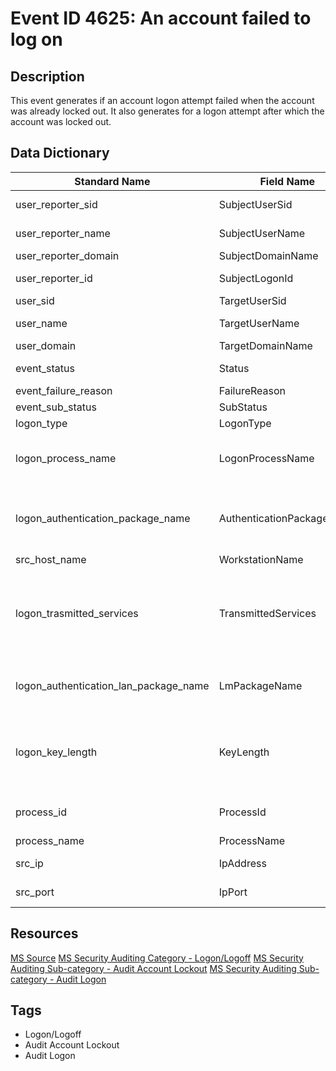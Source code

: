 # Event ID 4625: An account failed to log on

## Description
This event generates if an account logon attempt failed when the account was already locked out. It also generates for a logon attempt after which the account was locked out.

## Data Dictionary
|Standard Name|Field Name|Type|Description|Sample Value|
|---|---|---|---|---|
|user_reporter_sid|SubjectUserSid|string|SID of account that reported information about logon failure.|S-1-5-18|
|user_reporter_name|SubjectUserName|string|the name of the account that reported information about logon failure.|DC01$|
|user_reporter_domain|SubjectDomainName|string|subject's domain or computer name|CONTOSO|
|user_reporter_id|SubjectLogonId|integer|hexadecimal value that can help you correlate this event with recent events that might contain the same Logon ID|0x3e7|
|user_sid|TargetUserSid|string|SID of the account that was specified in the logon attempt|S-1-0-0|
|user_name|TargetUserName|string|the name of the account that was specified in the logon attempt|Auditor|
|user_domain|TargetDomainName|string|subject's domain or computer name|CONTOSO|
|event_status|Status|integer|the reason why logon failed. For this event it typically has "0xC0000234" value|0xc0000234|
|event_failure_reason|FailureReason|integer|textual explanation of Status field value|%%2307|
|event_sub_status|SubStatus|string|additional information about logon failure.|0x0|
|logon_type|LogonType|string|the type of logon which was performed|2|
|logon_process_name|LogonProcessName|string|the name of the trusted logon process that was used for the logon attempt. See event "4611: A trusted logon process has been registered with the Local Security Authority" description for more information.|User32|
|logon_authentication_package_name|AuthenticationPackageName|string|The name of the authentication package which was used for the logon authentication process. Default packages loaded on LSA startup are located in "HKLM\SYSTEM\CurrentControlSet\Control\Lsa\OSConfig" registry key.|Negotiate|
|src_host_name|WorkstationName|string|machine name from which logon attempt was performed.|DC01|
|logon_trasmitted_services|TransmittedServices|string|the list of transmitted services. Transmitted services are populated if the logon was a result of a S4U (Service For User) logon process. S4U is a Microsoft extension to the Kerberos Protocol to allow an application service to obtain a Kerberos service ticket on behalf of a user - most commonly done by a front-end website to access an internal resource on behalf of a user.|-|
|logon_authentication_lan_package_name|LmPackageName|integer|The name of the LAN Manager sub-package (NTLM-family protocol name) that was used during logon. Possible values are: NTLM V1, NTLM V2, LM. Only populated if Authentication Package = NTLM.|-|
|logon_key_length|KeyLength|integer|the length of NTLM Session Security key. Typically it has 128 bit or 56 bit length. This parameter is always 0 if "Authentication Package" = "Kerberos", because it is not applicable for Kerberos protocol. This field will also have "0" value if Kerberos was negotiated using Negotiate authentication package.|0|
|process_id|ProcessId|string|hexadecimal Process ID of the process that attempted the logon. Process ID (PID) is a number used by the operating system to uniquely identify an active process.|0x1bc|
|process_name|ProcessName|ip|full path and the name of the executable for the process.|C:\Windows\System32\winlogon.exe|
|src_ip|IpAddress|integer|IP address of machine from which logon attempt was performed|127.0.0.1|
|src_port|IpPort|string|source port which was used for logon attempt from remote machine. 0 for interactive logons|0|

## Resources
[MS Source](https://github.com/MicrosoftDocs/windows-itpro-docs/blob/master/windows/security/threat-protection/auditing/event-4625.md)
[MS Security Auditing Category - Logon/Logoff](https://docs.microsoft.com/en-us/windows/security/threat-protection/auditing/advanced-security-audit-policy-settings#logonlogoff)
[MS Security Auditing Sub-category - Audit Account Lockout](https://github.com/MicrosoftDocs/windows-itpro-docs/tree/master/windows/security/threat-protection/auditing/audit-account-lockout.md)
[MS Security Auditing Sub-category - Audit Logon](https://github.com/MicrosoftDocs/windows-itpro-docs/tree/master/windows/security/threat-protection/auditing/audit-logon.md)

## Tags
* Logon/Logoff
* Audit Account Lockout
* Audit Logon